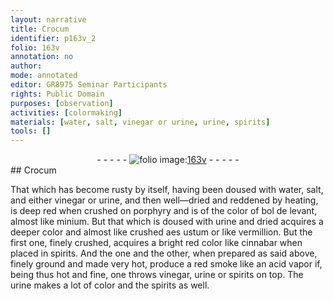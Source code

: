 ```yaml
---
layout: narrative
title: Crocum
identifier: p163v_2
folio: 163v
annotation: no
author:
mode: annotated
editor: GR8975 Seminar Participants
rights: Public Domain
purposes: [observation]
activities: [colormaking]
materials: [water, salt, vinegar or urine, urine, spirits]
tools: []
---
```


 <div class="folio" align="center">- - - - - <a href="http://gallica.bnf.fr/ark:/12148/btv1b10500001g/f332.image" target="_blank"><img src="https://cu-mkp.github.io/GR8975-edition/assets/photo-icon.png" alt="folio image: " style="display:inline-block; margin-bottom:-3px;"/>163v</a> - - - - - </div> 
## Crocum

 
<span class="activity">That which has become rusty by itself, having been doused with <span class="material">water</span>, <span class="material">salt</span>, and either <span class="material">vinegar or urine</span>, and then well—dried and reddened by heating, is deep red when crushed on porphyry and is of the color of bol de levant, almost like minium. But that which is doused with <span class="material">urine</span> and dried acquires a deeper color and almost like crushed aes ustum or like vermillion. But the first one, finely crushed, acquires a bright red color like cinnabar when placed in spirits. And the one and the other, when prepared as said above, finely ground and made very hot, produce a red smoke like an acid vapor if, being thus hot and fine, one throws vinegar, urine or spirits on top. The <span class="material">urine</span> makes a lot of color and the <span class="material">spirits</span> as well.</span>
 <span class="figure"></span> 